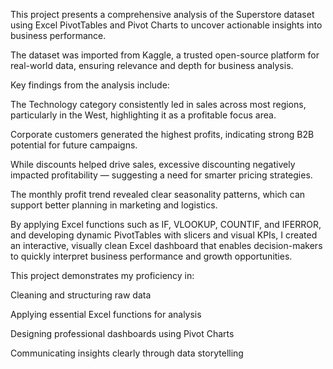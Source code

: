 This project presents a comprehensive analysis of the Superstore dataset using Excel PivotTables and Pivot Charts to uncover actionable insights into business performance.

The dataset was imported from Kaggle, a trusted open-source platform for real-world data, ensuring relevance and depth for business analysis.

Key findings from the analysis include:

The Technology category consistently led in sales across most regions, particularly in the West, highlighting it as a profitable focus area.

Corporate customers generated the highest profits, indicating strong B2B potential for future campaigns.

While discounts helped drive sales, excessive discounting negatively impacted profitability — suggesting a need for smarter pricing strategies.

The monthly profit trend revealed clear seasonality patterns, which can support better planning in marketing and logistics.

By applying Excel functions such as IF, VLOOKUP, COUNTIF, and IFERROR, and developing dynamic PivotTables with slicers and visual KPIs, I created an interactive, visually clean Excel dashboard that enables decision-makers to quickly interpret business performance and growth opportunities.

This project demonstrates my proficiency in:

Cleaning and structuring raw data

Applying essential Excel functions for analysis

Designing professional dashboards using Pivot Charts

Communicating insights clearly through data storytelling
